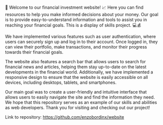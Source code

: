🏦 Welcome to our financial investment website! 📈
Here you can find resources to help you make informed decisions about your money. Our goal is to provide easy-to-understand information and tools to assist you in reaching your financial goals. This is a display of skills project. 💻💰



We have implemented various features such as user authentication, where users can securely sign up and log in to their account. Once logged in, they can view their portfolio, make transactions, and monitor their progress towards their financial goals.

The website also features a search bar that allows users to search for financial news and articles, helping them stay up-to-date on the latest developments in the financial world. Additionally, we have implemented a responsive design to ensure that the website is easily accessible on all devices, including desktops, tablets, and smartphones.

Our main goal was to create a user-friendly and intuitive interface that allows users to easily navigate the site and find the information they need. We hope that this repository serves as an example of our skills and abilities as web developers. Thank you for visiting and checking out our project!

Link to repository: https://github.com/enzobordinx/website
